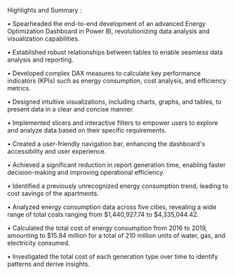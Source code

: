 Highlights and Summary :

•	Spearheaded the end-to-end development of an advanced Energy Optimization Dashboard in Power BI, revolutionizing data analysis and visualization capabilities.

•	Established robust relationships between tables to enable seamless data analysis and reporting.

•	Developed complex DAX measures to calculate key performance indicators (KPIs) such as energy consumption, cost analysis, and efficiency metrics.

•	Designed intuitive visualizations, including charts, graphs, and tables, to present data in a clear and concise manner.

•	Implemented slicers and interactive filters to empower users to explore and analyze data based on their specific requirements.

•	Created a user-friendly navigation bar, enhancing the dashboard's accessibility and user experience.

•	Achieved a significant reduction in report generation time, enabling faster decision-making and improving operational efficiency.

•	Identified a previously unrecognized energy consumption trend, leading to cost savings of the apartments.

•	Analyzed energy consumption data across five cities, revealing a wide range of total costs ranging from $1,440,927.74 to $4,335,044.42.

•	Calculated the total cost of energy consumption from 2016 to 2019, amounting to $15.84 million for a total of 210 million units of water, gas, and electricity consumed.

•	Investigated the total cost of each generation type over time to identify patterns and derive insights.
